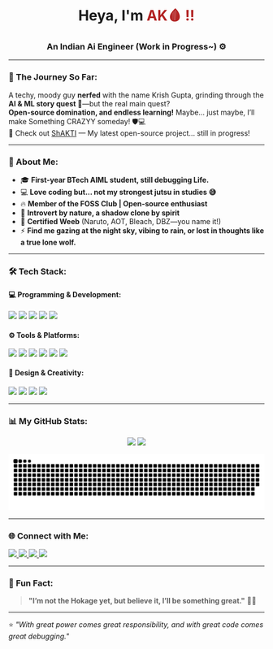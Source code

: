 <h1 align="center">Heya, I'm <span style="color:#B22222;"><b>AK🩸 !!</b></span> </h1>
<h3 align="center">An Indian Ai Engineer (Work in Progress~) ⚙️</h3>

---

### 🚀 The Journey So Far:
A techy, moody guy **nerfed** with the name Krish Gupta, grinding through the **AI & ML story quest 🚀**—but the real main quest?  
**Open-source domination, and endless learning!** Maybe... just maybe, I’ll make Something CRAZYY someday! 🛡️💻  
🔗 Check out [ShAKTI](https://github.com/AKris15/ShAKti) — My latest open-source project... still in progress!

---

### 🧐 About Me:
- 🎓 **First-year BTech AIML student, still debugging Life.**  
- 💻 **Love coding but... not my strongest jutsu in studies 😅**  
- 🔥 **Member of the FOSS Club | Open-source enthusiast**  
- 🥷 **Introvert by nature, a shadow clone by spirit**  
- 🎌 **Certified Weeb** (Naruto, AOT, Bleach, DBZ—you name it!)  
- ⚡ **Find me gazing at the night sky, vibing to rain, or lost in thoughts like a true lone wolf.**  

---

### 🛠 Tech Stack:
#### 💻 Programming & Development:
<p align="left">
  <img src="https://img.shields.io/badge/Python-3776AB?style=for-the-badge&logo=python&logoColor=white">
  <img src="https://img.shields.io/badge/C-00599C?style=for-the-badge&logo=c&logoColor=white">
  <img src="https://img.shields.io/badge/C++-00599C?style=for-the-badge&logo=c%2B%2B&logoColor=white">
  <img src="https://img.shields.io/badge/SQL-4479A1?style=for-the-badge&logo=postgresql&logoColor=white">
  <img src="https://img.shields.io/badge/HTML5-E34F26?style=for-the-badge&logo=html5&logoColor=white">
</p>

#### ⚙️ Tools & Platforms:
<p align="left">
  <img src="https://img.shields.io/badge/Git-F05032?style=for-the-badge&logo=git&logoColor=white">
  <img src="https://img.shields.io/badge/GitHub-181717?style=for-the-badge&logo=github&logoColor=white">
  <img src="https://img.shields.io/badge/VS_Code-007ACC?style=for-the-badge&logo=visual-studio-code&logoColor=white">
  <img src="https://img.shields.io/badge/Linux-FCC624?style=for-the-badge&logo=linux&logoColor=black">
  <img src="https://img.shields.io/badge/Bash-4EAA25?style=for-the-badge&logo=gnu-bash&logoColor=white">
  <img src="https://img.shields.io/badge/PowerShell-5391FE?style=for-the-badge&logo=powershell&logoColor=white">
</p>

#### 🎨 Design & Creativity:
<p align="left">
  <img src="https://img.shields.io/badge/Adobe_Photoshop-31A8FF?style=for-the-badge&logo=adobe-photoshop&logoColor=white">
  <img src="https://img.shields.io/badge/Adobe_Illustrator-FF9A00?style=for-the-badge&logo=adobe-illustrator&logoColor=white">
  <img src="https://img.shields.io/badge/Adobe_Premiere_Pro-9999FF?style=for-the-badge&logo=adobe-premiere-pro&logoColor=white">
  <img src="https://img.shields.io/badge/Blender-F5792A?style=for-the-badge&logo=blender&logoColor=white">
</p>

---

### 📊 My GitHub Stats:
<p align="center">
  <picture>
    <source media="(prefers-color-scheme: dark)" srcset="https://github-readme-stats.vercel.app/api?username=AKris15&show_icons=true&theme=tokyonight">
    <source media="(prefers-color-scheme: light)" srcset="https://github-readme-stats.vercel.app/api?username=AKris15&show_icons=true&theme=light">
    <img src="https://github-readme-stats.vercel.app/api?username=AKris15&show_icons=true&theme=light" height="150"/>
  </picture>

  <picture>
    <source media="(prefers-color-scheme: dark)" srcset="https://github-readme-streak-stats.herokuapp.com/?user=AKris15&theme=tokyonight">
    <source media="(prefers-color-scheme: light)" srcset="https://github-readme-streak-stats.herokuapp.com/?user=AKris15&theme=light">
    <img src="https://github-readme-streak-stats.herokuapp.com/?user=AKris15&theme=light" height="150"/>
  </picture>
</p>

<picture>
  <source media=" (prefers-color-scheme: dark)" srcset="https://github.com/AKris15/AKris15/blob/output/github-snake-dark.svg"/>
  <source media="(prefers-color-scheme: light)" srcset="https://github.com/AKris15/AKris15/blob/output/github-snake.svg"/> 
  <img alt="github-snake" src="https://github.com/AKris15/AKris15/blob/output/github-snake-dark.svg">
</picture>

---

### 🌐 Connect with Me:
<p align="left">
  <a href="https://instagram.com/n0n3.ak" target="_blank">
    <img src="https://img.shields.io/badge/Instagram-E4405F?style=for-the-badge&logo=instagram&logoColor=white">
  </a>
  <a href="https://x.com/AKris15" target="_blank">
    <img src="https://img.shields.io/badge/X-000000?style=for-the-badge&logo=twitter&logoColor=white">
  </a>
  <a href="https://linkedin.com/in/AKris15" target="_blank">
    <img src="https://img.shields.io/badge/LinkedIn-0A66C2?style=for-the-badge&logo=linkedin&logoColor=white">
  </a>
  <a href="https://discord.com/users/akris15" target="_blank">
    <img src="https://img.shields.io/badge/Discord-5865F2?style=for-the-badge&logo=discord&logoColor=white">
  </a>
</p>

---

### 🚀 Fun Fact:
> **"I’m not the Hokage yet, but believe it, I’ll be something great."** 🦊🔥  

---

⭐ _"With great power comes great responsibility, and with great code comes great debugging."_  
